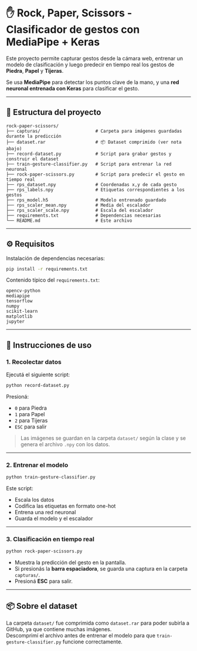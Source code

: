 # ✋ Rock, Paper, Scissors - Clasificador de gestos con MediaPipe + Keras

Este proyecto permite capturar gestos desde la cámara web, entrenar un modelo de clasificación y luego predecir en tiempo real los gestos de **Piedra**, **Papel** y **Tijeras**.

Se usa **MediaPipe** para detectar los puntos clave de la mano, y una **red neuronal entrenada con Keras** para clasificar el gesto.

---

## 📁 Estructura del proyecto

```
rock-paper-scissors/
├── capturas/                     # Carpeta para imágenes guardadas durante la predicción
├── dataset.rar                   # 📦 Dataset comprimido (ver nota abajo)
├── record-dataset.py             # Script para grabar gestos y construir el dataset
├── train-gesture-classifier.py   # Script para entrenar la red neuronal
├── rock-paper-scissors.py        # Script para predecir el gesto en tiempo real
├── rps_dataset.npy               # Coordenadas x,y de cada gesto
├── rps_labels.npy                # Etiquetas correspondientes a los gestos
├── rps_model.h5                  # Modelo entrenado guardado
├── rps_scaler_mean.npy           # Media del escalador
├── rps_scaler_scale.npy          # Escala del escalador
├── requirements.txt              # Dependencias necesarias
└── README.md                     # Este archivo
```

---

## ⚙️ Requisitos

Instalación de dependencias necesarias:

```bash
pip install -r requirements.txt
```

Contenido típico del `requirements.txt`:

```
opencv-python
mediapipe
tensorflow
numpy
scikit-learn
matplotlib
jupyter
```

---

## 🚀 Instrucciones de uso

### 1. Recolectar datos

Ejecutá el siguiente script:

```bash
python record-dataset.py
```

Presioná:
- `0` para Piedra
- `1` para Papel
- `2` para Tijeras
- `ESC` para salir

> Las imágenes se guardan en la carpeta `dataset/` según la clase y se genera el archivo `.npy` con los datos.

---

### 2. Entrenar el modelo

```bash
python train-gesture-classifier.py
```

Este script:
- Escala los datos
- Codifica las etiquetas en formato one-hot
- Entrena una red neuronal
- Guarda el modelo y el escalador

---

### 3. Clasificación en tiempo real

```bash
python rock-paper-scissors.py
```

- Muestra la predicción del gesto en la pantalla.
- Si presionás la **barra espaciadora**, se guarda una captura en la carpeta `capturas/`.
- Presioná **ESC** para salir.

---

## 📦 Sobre el dataset

La carpeta `dataset/` fue comprimida como `dataset.rar` para poder subirla a GitHub, ya que contiene muchas imágenes.  
Descomprimí el archivo antes de entrenar el modelo para que `train-gesture-classifier.py` funcione correctamente.
